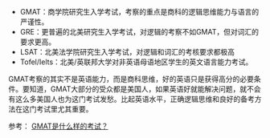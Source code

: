 ﻿* GMAT：商学院研究生入学考试，考察的重点是商科的逻辑思维能力与语言的严谨性。
* GRE：更普遍的北美研究生入学考试，对逻辑的考察不如GMAT，但对词汇的要求更高。
* LSAT：北美法学院研究生入学考试，对逻辑和词汇的考核要求都极高
* Tofel/Ielts：北美/英联邦大学对非英语母语地区学生的英文语言能力考试。

GMAT考察的其实不是英语能力，而是商科思维，好的英语只是获得高分的必要条件。要知道，GMAT大部分的受众都是美国人，如果英语好就能解决问题，就不会有这么多美国人也为这门考试发愁。比起英语水平，正确逻辑思维和良好的备考方法在这门考试里尤其重要。

参考：
[GMAT是什么样的考试？](https://www.zhihu.com/question/22961345)